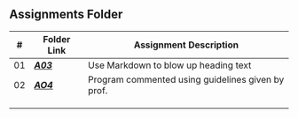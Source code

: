 ##  Assignments Folder

|   #   | Folder Link                                                                                                                             | Assignment Description                            |
| :---: | --------------------------------------------------------------------------------------------------------------------------------------- | ------------------------------------------------- |
|  01   | ***<a href="https://github.com/2yep/2143-OOP-Moreno/blob/2da2aed1f6fc4f74c71b6e1d252a1bd696fcc867/Assignments/AO3/README.md">A03</a>*** | Use Markdown to blow up heading text              |
|  02   | ***<a href="https://github.com/2yep/2143-OOP-Moreno/blob/dd567acf5196cd9468c2abba597305663efbdae6/Assignments/AO4/README.md">AO4</a>*** | Program commented using guidelines given by prof. |
|       |                                                                                                                                         |                                                   |
|       |                                                                                                                                         |                                                   |
|       |                                                                                                                                         |                                                   |